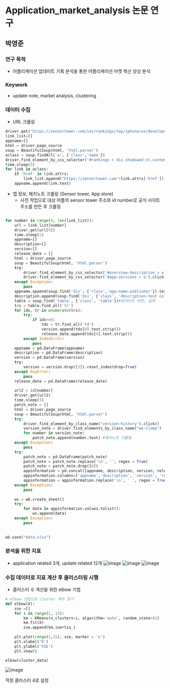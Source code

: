 # Application_market_analysis 논문 연구

## 박영준

### 연구 목적
- 어플리케이션 업데이트 기록 분석을 통한 어플리케이션 마켓 혁신 양상 분석

### Keywork
- update note, market analysis, clustering

### 데이터 수집 
- URL 크롤링
```python
driver.get('https://sensortower.com/ios/rankings/top/iphone/us/developer-tools?locale=ko&date=2021-03-31')
link_list=[]
appname=[]
html = driver.page_source
soup = BeautifulSoup(html, 'html.parser')
aclass = soup.findAll('a', {'class','name'})
driver.find_element_by_css_selector('#rankings > div.shadowed-st.content.rankings-table-container.flex-span-12 > div.flex-span-12.alert-section > button').click()
time.sleep(3)
for link in aclass:
    if 'href' in link.attrs:
        link_list.append("https://sensortower.com"+link.attrs['href'])
    appname.append(link.text)
```

- 앱 정보, 패치노트 크롤링 (Sensor tower, App store)
  - 사전 작업으로 대상 어플의 sensor tower 주소와 id number로 공식 사이트 주소를 만든 후 크롤링
```python

for number in range(0, len(link_list)):
    url = link_list[number]
    driver.get(url[0])
    time.sleep(2)
    appname=[]
    description=[]
    version=[]
    release_date = []
    html = driver.page_source
    soup = BeautifulSoup(html, 'html.parser')
    try:
        driver.find_element_by_css_selector('#overview-description > a').click()
        driver.find_element_by_css_selector('#app-versions > a').click()
    except Exception:
        pass
    appname.append(soup.find('div', {'class','app-name-publisher'}).text.strip())#어플 이름
    description.append(soup.find('div', {'class', 'description-text collapsed'}).text.strip())#디스크립션
    table = soup.find('table', {'class', 'table'})#업데이트 버전, 날짜
    trs = table.find_all('tr')
    for idx, tr in enumerate(trs):
        try:
            if idx>=0:
                tds = tr.find_all('td')
                version.append(tds[0].text.strip())
                release_date.append(tds[4].text.strip())
        except IndexError:
            pass
    appname = pd.DataFrame(appname)
    description = pd.DataFrame(description)
    version = pd.DataFrame(version)
    try:
        version = version.drop([3]).reset_index(drop=True)
    except KeyError:
        pass
    release_date = pd.DataFrame(release_date)
        
    url2 = id[number]      
    driver.get(url2)
    time.sleep(3)
    patch_note = []
    html = driver.page_source
    soup = BeautifulSoup(html, 'html.parser')
    try:
        driver.find_element_by_class_name("version-history").click()
        version_note = driver.find_elements_by_class_name("we-clamp")
        for number in version_note:
            patch_note.append(number.text) #패치노트 크롤링
    except Exception:
        pass
    try:
        patch_note = pd.DataFrame(patch_note)
        patch_note = patch_note.replace('\n', '', regex = True)
        patch_note = patch_note.drop([0])
        appinformation = pd.concat([appname, description, version, release_date, patch_note], axis =1)
        appinformation.columns=['appname','description', 'version', 'release_date', 'patch_note']
        appinformation = appinformation.replace('\n', ' ', regex = True)
    except Exception:
        pass    
    
    ws = wb.create_sheet()
    try:
        for data in appinformation.values.tolist():
            ws.append(data)
    except Exception:
        pass
   
    
wb.save("data.xlsx")
```

### 분석을 위한 지표 
- application related 3개, update related 12개
![image](https://user-images.githubusercontent.com/70933580/164172453-9a8161ce-5b90-45bb-9ddf-439be74ca238.png)
![image](https://user-images.githubusercontent.com/70933580/164172488-7592d3b8-2e84-404b-b867-91467ed181cc.png)
![image](https://user-images.githubusercontent.com/70933580/164172509-fe2f1796-27b8-47e3-a6d6-71e22f86a6bc.png)

### 수집 데이터로 지표 계산 후 클러스터링 시행
- 클러스터 수 계산을 위한 elbow 기법
```python
# elbow 기법으로 cluster 객수 찾기
def elbow(X):
    sse =[]
    for i in range(1, 15):
        km = KMeans(n_clusters=i, algorithm='auto', random_state=42)
        km.fit(X)
        sse.append(km.inertia_)
    
    plt.plot(range(1,15), sse, marker = 'o')
    plt.xlabel('K')
    plt.ylabel('SSE')
    plt.show()

elbow(cluster_data)
```
![image](https://user-images.githubusercontent.com/70933580/164174360-14a656f5-df51-411f-ad36-47e74c214597.png)

적정 클러스터 4로 설정
